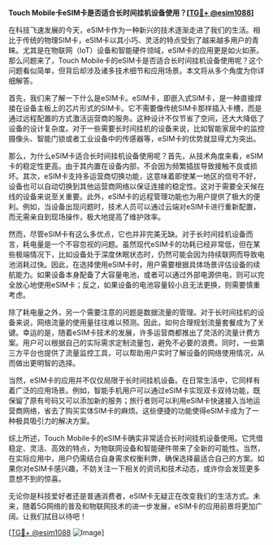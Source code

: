 **Touch Mobile卡eSIM卡是否适合长时间挂机设备使用？[[TG💪+ @esim1088](https://t.me/s/esim1088)]**

在科技飞速发展的今天，eSIM卡作为一种新兴的技术逐渐走进了我们的生活。相比于传统的物理SIM卡，eSIM卡以其小巧、灵活的特点受到了越来越多用户的青睐。尤其是在物联网（IoT）设备和智能硬件领域，eSIM卡的应用更是如火如荼。那么问题来了，Touch Mobile卡的eSIM卡是否适合长时间挂机设备使用呢？这个问题看似简单，但背后却涉及诸多技术细节和应用场景。本文将从多个角度为你详细解答。

首先，我们来了解一下什么是eSIM卡。eSIM卡，即嵌入式SIM卡，是一种直接焊接在设备主板上的芯片形式的SIM卡。它不需要像传统SIM卡那样插入卡槽，而是通过远程配置的方式激活运营商的服务。这种设计不仅节省了空间，还大大降低了设备的设计复杂度。对于一些需要长时间挂机的设备来说，比如智能家居中的监控摄像头、智能门锁或者工业设备中的传感器等，eSIM卡的优势就显得尤为突出。

那么，为什么eSIM卡适合长时间挂机设备使用呢？首先，从技术角度来看，eSIM卡的稳定性更高。由于其内置在设备内部，不会因为频繁插拔导致接触不良或损坏。其次，eSIM卡支持多运营商切换功能，这意味着即使某一地区的信号不好，设备也可以自动切换到其他运营商网络以保证连接的稳定性。这对于需要全天候在线的设备来说至关重要。此外，eSIM卡的远程管理功能也为用户提供了极大的便利。例如，当设备出现问题时，技术人员可以通过云端对eSIM卡进行重新配置，而无需亲自到现场操作，极大地提高了维护效率。

然而，尽管eSIM卡有这么多优点，它也并非完美无缺。对于长时间挂机设备而言，耗电量是一个不容忽视的问题。虽然现代eSIM卡的功耗已经非常低，但在某些极端情况下，比如设备处于深度休眠状态时，仍然可能会因为持续联网而导致电池消耗过快。因此，在选择使用eSIM卡时，用户需要根据具体场景评估设备的续航能力。如果设备本身配备了大容量电池，或者可以通过外部电源供电，则可以完全放心地使用eSIM卡；反之，如果设备的电池容量较小且无法更换，则需要慎重考虑。

除了耗电量之外，另一个需要注意的问题是数据流量的管理。对于长时间挂机的设备来说，网络流量的使用量往往难以预测。因此，如何合理规划流量套餐成为了关键。幸运的是，随着eSIM卡技术的发展，许多运营商都推出了灵活的流量计费方案。用户可以根据自己的实际需求定制流量包，避免不必要的浪费。同时，一些第三方平台也提供了流量监控工具，可以帮助用户实时了解设备的网络使用情况，从而做出更明智的选择。

当然，eSIM卡的应用并不仅仅局限于长时间挂机设备。在日常生活中，它同样有着广泛的应用场景。例如，智能手机用户可以通过eSIM卡实现双卡双待功能，既保留了原有号码又可以添加新的服务；旅行者则可以利用eSIM卡快速接入当地运营商网络，省去了购买实体SIM卡的麻烦。这些便捷的功能使得eSIM卡成为了一种极具吸引力的解决方案。

综上所述，Touch Mobile卡的eSIM卡确实非常适合长时间挂机设备使用。它凭借稳定、灵活、高效的特点，为物联网设备和智能硬件带来了全新的可能性。当然，在实际应用中，用户仍需结合自身需求权衡利弊，确保选择最适合自己的方案。如果你对eSIM卡感兴趣，不妨关注一下相关的资讯和技术动态，或许你会发现更多意想不到的惊喜。

无论你是科技爱好者还是普通消费者，eSIM卡无疑正在改变我们的生活方式。未来，随着5G网络的普及和物联网技术的进一步发展，eSIM卡的应用前景将更加广阔。让我们拭目以待吧！

[[TG💪+ @esim1088](https://t.me/s/esim1088) ![Image](https://i.postimg.cc/4NQfJmqS/Snipaste-2025-05-13-00-14-12.png)]